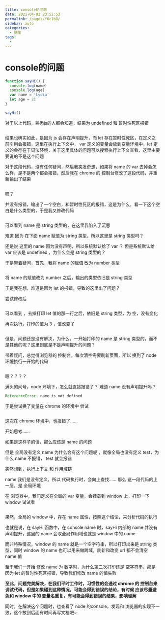 ```yaml
---
title: console的问题
date: 2021-04-02 23:52:53
permalink: /pages/f6e1b8/
sidebar: auto
categories:
  - 随笔
tags:
  - 
---
```

# console的问题 

```js
function sayHi() {
  console.log(name)
  console.log(age)
  var name = 'Lydia'
  let age = 21
}

sayHi()
```

对于以上代码，熟悉js的人都会知道，结果为 undefined 和 暂时性死区报错

<img  :src="$withBase('/assets/console_1.png')" />

结果也确实如此，是因为 js 会存在声明提升，而 let 存在暂时性死区，在定义之前引用会报错，这里在执行上下文中， var 定义的变量会放到变量环境中，let 定义的会存在于词法环境，关于这里具体的问题可以搜索执行上下文查看，这里主要要说的不是这个问题

对于这段代码，没有任何疑问，然后我突发奇想，如果将 name 的 var 去掉会怎么样，是不是两个都会报错，然后我在 chrome 的 控制台修改了这段代码，并重新输出了结果

<img  :src="$withBase('/assets/console_2.png')" />

嗯？

并没有报错，输出了一个空白，和暂时性死区的报错，这是为什么，看一下这个空白是什么类型的，于是我又修改代码

<img  :src="$withBase('/assets/console_3.png')" />

可以看到 name 是 string 类型的，在这里我陷入了沉思

难道 因为 在下面 name 赋值为 string 类型，所以这里是 string 类型吗？

还是说 这里的 name 因为没有声明，所以系统默认给了 var ？ 但是系统默认给 var 应该是 undefined ，为什么会是 string 类型的？

于是带着疑问，首先，我将 name 的赋值 改为 number 类型

<img  :src="$withBase('/assets/console_4.png')" />

将 name 的赋值改为 number 之后，输出的类型依旧是 string 类型

于是我在想，难道是因为 let 的报错，导致的这里出了问题？

尝试修改后 

<img  :src="$withBase('/assets/console_5.png')" />

可以看到 ，去掉打印 let 值的那一行之后，依旧是 string 类型，为 空，没有变化

再次执行，打印的值为 3 ，值改变了

<img  :src="$withBase('/assets/console_6.png')" />

但是，问题还是没有解决，为什么，一开始打印的 name 是 string 类型的，而不是其他的呢？这里到底是不是声明提升的问题？

带着疑问，总觉得浏览器的 控制台，每次清空需要刷新页面，所以 换到了 node 环境执行一开始的代码

<img  :src="$withBase('/assets/console_7.png')" />

嗯？？？？

满头的问号，node 环境下，怎么就直接报错了？ 难道 name 没有声明提升吗？

```js
ReferenceError: name is not defined
```

于是尝试换了变量在 chrome 的环境中 尝试 

<img  :src="$withBase('/assets/console_8.png')" />

这次在 chrome 环境中，也报错了……

开始思考……

如果是这样子的话，那么应该是 name 的问题

但是 全局没有定义 name 为什么会有这个问题呢 ，就像全局也没有定义 test，为什么 name 不报错， test 就会报错

突然想到，执行上下文 和 作用域链 

name 我们是没有定义，所以 代码执行时，会向上查找……  那么 这一段代码的上一层，是 全局环境

在 浏览器中，我们定义在全局的 var 变量，会挂载到 window 上，打印一下 window 试试看

<img  :src="$withBase('/assets/console_9.png')" />

果然，全局的 window 中，存在 name 属性，按照这个结论，来分析代码的执行

也就是说，在 sayHi 函数中，在 console name 时，sayHi 内部的 name 并没有声明提升，这里的 name 会取全局作用域也就是 window 中的 name

而非特殊情况，window 的 name 就是一个空字符串，所以打印出来是 string 类型，同时  window 的 name 也可以用来做跨域，刷新和改变 url 都不会清空 name 值

至于我们一开始 修改 name 为 数字时，为什么第二次打印还是 空字符串，那是因为 let 的暂时性死区报错，导致我们修改 name 的值失败

**至此，问题完美解决，在我们平时工作时，习惯性的会通过 chrome 的 控制台来调试代码，但是如果碰到这种情况，可能会得到错误的结论，有时候 应该尽量避免和 window 中的 变量名重复，有可能会得到错误的结果，影响理解**

同时，在解决这个问题时，也查看了 node 的console，发现和 浏览器的实现不一致，这个放到后面有时间再写文档吧~ 
